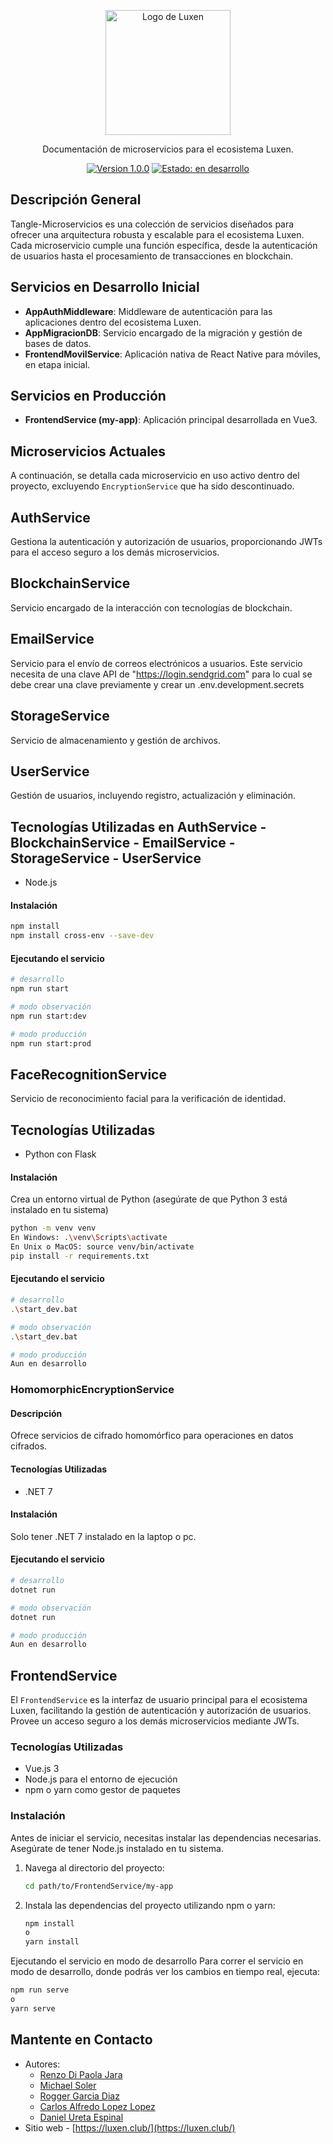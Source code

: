 
<p align="center">
  <a href="http://tangleapp.luxen.club/login" target="_blank"><img src="FrontendService/my-app/public/LOGO_PAIP.ico" width="200" alt="Logo de Luxen" /></a>
</p>

<p align="center">
  Documentación de microservicios para el ecosistema Luxen.
</p>

<p align="center">
<a href="#" target="_blank"><img src="https://img.shields.io/badge/version-1.0.0-blue.svg" alt="Version 1.0.0" /></a>
<a href="#" target="_blank"><img src="https://img.shields.io/badge/estado-en%20desarrollo-yellow.svg" alt="Estado: en desarrollo" /></a>
</p>

## Descripción General

Tangle-Microservicios es una colección de servicios diseñados para ofrecer una arquitectura robusta y escalable para el ecosistema Luxen. Cada microservicio cumple una función específica, desde la autenticación de usuarios hasta el procesamiento de transacciones en blockchain.

## Servicios en Desarrollo Inicial

- **AppAuthMiddleware**: Middleware de autenticación para las aplicaciones dentro del ecosistema Luxen.
- **AppMigracionDB**: Servicio encargado de la migración y gestión de bases de datos.
- **FrontendMovilService**: Aplicación nativa de React Native para móviles, en etapa inicial.

## Servicios en Producción
- **FrontendService (my-app)**: Aplicación principal desarrollada en Vue3.

## Microservicios Actuales

A continuación, se detalla cada microservicio en uso activo dentro del proyecto, excluyendo `EncryptionService` que ha sido descontinuado.

## AuthService

Gestiona la autenticación y autorización de usuarios, proporcionando JWTs para el acceso seguro a los demás microservicios.

## BlockchainService

Servicio encargado de la interacción con tecnologías de blockchain.

## EmailService

Servicio para el envío de correos electrónicos a usuarios. Este servicio necesita de una clave API de "https://login.sendgrid.com" para lo cual se debe crear una clave previamente y crear un .env.development.secrets

## StorageService

Servicio de almacenamiento y gestión de archivos.

## UserService

Gestión de usuarios, incluyendo registro, actualización y eliminación.

## Tecnologías Utilizadas en AuthService - BlockchainService - EmailService - StorageService - UserService

- Node.js

#### Instalación

```bash
npm install
npm install cross-env --save-dev
```

#### Ejecutando el servicio

```bash
# desarrollo
npm run start

# modo observación
npm run start:dev

# modo producción
npm run start:prod
```

## FaceRecognitionService

Servicio de reconocimiento facial para la verificación de identidad.

## Tecnologías Utilizadas

- Python con Flask

#### Instalación

Crea un entorno virtual de Python (asegúrate de que Python 3 está instalado en tu sistema)

```bash
python -m venv venv
En Windows: .\venv\Scripts\activate
En Unix o MacOS: source venv/bin/activate
pip install -r requirements.txt
```

#### Ejecutando el servicio

```bash
# desarrollo
.\start_dev.bat

# modo observación
.\start_dev.bat

# modo producción
Aun en desarrollo
```

### HomomorphicEncryptionService

#### Descripción

Ofrece servicios de cifrado homomórfico para operaciones en datos cifrados.

#### Tecnologías Utilizadas

- .NET 7

#### Instalación

Solo tener .NET 7 instalado en la laptop o pc.

#### Ejecutando el servicio

```bash
# desarrollo
dotnet run

# modo observación
dotnet run

# modo producción
Aun en desarrollo
```

## FrontendService

El `FrontendService` es la interfaz de usuario principal para el ecosistema Luxen, facilitando la gestión de autenticación y autorización de usuarios. Provee un acceso seguro a los demás microservicios mediante JWTs.

### Tecnologías Utilizadas

- Vue.js 3
- Node.js para el entorno de ejecución
- npm o yarn como gestor de paquetes

### Instalación

Antes de iniciar el servicio, necesitas instalar las dependencias necesarias. Asegúrate de tener Node.js instalado en tu sistema.

1. Navega al directorio del proyecto:
    ```bash
    cd path/to/FrontendService/my-app
    ```
2. Instala las dependencias del proyecto utilizando npm o yarn:
    ```bash
    npm install
    o
    yarn install
    ```

Ejecutando el servicio en modo de desarrollo
Para correr el servicio en modo de desarrollo, donde podrás ver los cambios en tiempo real, ejecuta:
```bash
npm run serve
o
yarn serve
```

## Mantente en Contacto

- Autores:
  - [Renzo Di Paola Jara](https://github.com/Kreutzer2000)
  - [Michael Soler](https://github.com/mcsoler)
  - [Rogger Garcia Diaz](https://github.com/0xffset)
  - [Carlos Alfredo Lopez Lopez](https://github.com/carlos25u)
  - [Daniel Ureta Espinal](https://github.com/Daniel349167)
- Sitio web - [https://luxen.club/](https://luxen.club/)
